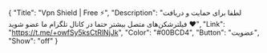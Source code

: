 {
"Title": "Vpn Shield | Free ⚡️",
"Description": "لطفا برای حمایت و دریافت فیلترشکن‌های متصل بیشتر حتما در کانال تلگرام ما عضو شوید ♥️",
"Link": "https://t.me/+owfSy5ksCtRlNjJk",
"Color": "#00BCD4",
"Button": "عضویت",
"Show": "off"
}
